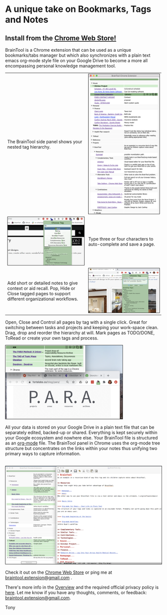 # A unique take on Bookmarks, Tags and Notes

##  Install from the [Chrome Web Store!](https://chrome.google.com/webstore/detail/braintool/fialfmcgpibjgdoeodaondepigiiddio)

BrainTool is a Chrome extension that can be used as a unique bookmarks/tabs manager but which also synchronizes with a plain text emacs org-mode style file on your Google Drive to become a more all encompassing personal knowledge management tool.

<table style="border:none; td.border:none">
<tr>
<td>
The BrainTool side panel shows your nested tag hierarchy.
</td>
<td><img src="/site/sidePanel.png" alt="BrainTool sidepanel" style="border:solid; border-width:thin;"></td>
</tr>

<tr id='2'>
<td><img src="/site/AppStoreCollatoral/Autocomplete.png" alt="Autocomplete tags" style="border:solid; border-width:thin;"></td>
<td>
Type three or four characters to auto-complete and save a page. 
</td>
</tr>

<tr>
<td>
Add short or detailed notes to give context or aid recall. Pop, Hide or Close tagged pages to support different organizational workflows.
</td>
<td><img src="/site/AppStoreCollatoral/Notes Entry.png" alt="Notes Entry" style="border:solid; border-width:thin;"></td>
</tr>
</table>

Open, Close and Control all pages by tag with a single click. Great for switching between tasks and projects and keeping your work-space clean.
Drag, drop and reorder the hierarchy at will. Mark pages as TODO/DONE, ToRead or create your own tags and process.
<br/>

<img src="/site/AppStoreCollatoral/EditButtons.png" alt="edit buttons" style="border:solid; border-width:thin; width:75%;"></td>

All your data is stored on your Google Drive in a plain text file that can be separately edited, backed-up or shared. Everything is kept securely within your Google ecosystem and nowhere else. Your BrainTool file is structured as an [org-mode](http://orgmode.org) file. The BrainTool panel in Chrome uses the org-mode tree structure but concentrates on the links within your notes thus unifying two primary ways to capture information.

<br/>
<img src="/site/AppStoreCollatoral/Emacs.png" alt="emacs org-mode" style="border:solid; border-width:thin;">


Check it out on the [Chrome Web Store](https://chrome.google.com/webstore/detail/braintool/fialfmcgpibjgdoeodaondepigiiddio) or ping me at braintool.extension@gmail.com .

There's more info in the [Overview](http://braintool.org/overview) and the required official privacy policy is [here](./BrainToolPrivacyPolicy.pdf). Let me know if you have any thoughts, comments, or feedback: [braintool.extension@gmail.com](mailto:braintool.extension@gmail.com). 

Tony 

